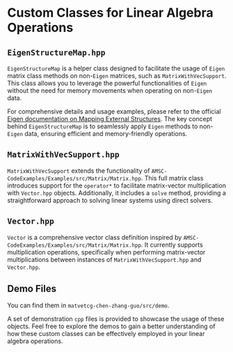 # Custom Classes for Linear Algebra Operations

## `EigenStructureMap.hpp`

`EigenStructureMap` is a helper class designed to facilitate the usage of
`Eigen` matrix class methods on non-`Eigen` matrices, such as
`MatrixWithVecSupport`. This class allows you to leverage the powerful
functionalities of `Eigen` without the need for memory movements when operating
on non-`Eigen` data.

For comprehensive details and usage examples, please refer to the official
[Eigen documentation on Mapping External
Structures](http://www.eigen.tuxfamily.org/dox/group__TutorialMapClass.html).
The key concept behind `EigenStructureMap` is to seamlessly apply `Eigen`
methods to non-`Eigen` data, ensuring efficient and memory-friendly operations.

## `MatrixWithVecSupport.hpp`

`MatrixWithVecSupport` extends the functionality of
`AMSC-CodeExamples/Examples/src/Matrix/Matrix.hpp`. This full matrix class
introduces support for the `operator*` to facilitate matrix-vector
multiplication with `Vector.hpp` objects. Additionally, it includes a `solve`
method, providing a straightforward approach to solving linear systems using
direct solvers.

## `Vector.hpp`

`Vector` is a comprehensive vector class definition inspired by
`AMSC-CodeExamples/Examples/src/Matrix/Matrix.hpp`. It currently supports
multiplication operations, specifically when performing matrix-vector
multiplications between instances of `MatrixWithVecSupport.hpp` and
`Vector.hpp`.

## Demo Files

You can find them in `matvetcg-chen-zhang-guo/src/demo`.

A set of demonstration `cpp` files is provided to showcase the usage of these
objects. Feel free to explore the demos to gain a better understanding of how
these custom classes can be effectively employed in your linear algebra
operations.

